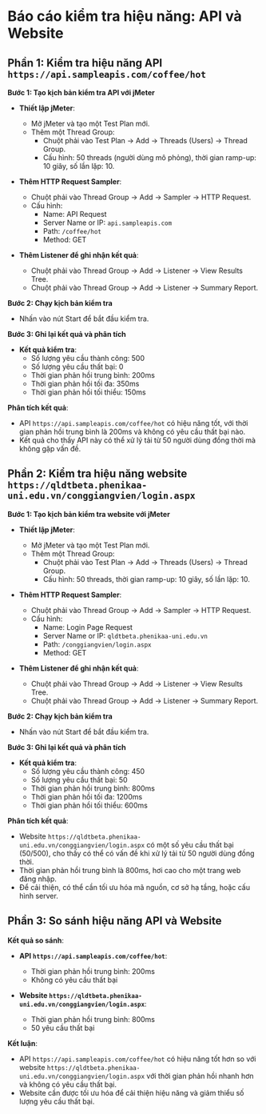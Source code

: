 # Báo cáo kiểm tra hiệu năng: API và Website

## Phần 1: Kiểm tra hiệu năng API `https://api.sampleapis.com/coffee/hot`

**Bước 1: Tạo kịch bản kiểm tra API với jMeter**

- **Thiết lập jMeter**:
  - Mở jMeter và tạo một Test Plan mới.
  - Thêm một Thread Group:
    - Chuột phải vào Test Plan -> Add -> Threads (Users) -> Thread Group.
    - Cấu hình: 50 threads (người dùng mô phỏng), thời gian ramp-up: 10 giây, số lần lặp: 10.

- **Thêm HTTP Request Sampler**:
  - Chuột phải vào Thread Group -> Add -> Sampler -> HTTP Request.
  - Cấu hình:
    - Name: API Request
    - Server Name or IP: `api.sampleapis.com`
    - Path: `/coffee/hot`
    - Method: GET

- **Thêm Listener để ghi nhận kết quả**:
  - Chuột phải vào Thread Group -> Add -> Listener -> View Results Tree.
  - Chuột phải vào Thread Group -> Add -> Listener -> Summary Report.

**Bước 2: Chạy kịch bản kiểm tra**

- Nhấn vào nút Start để bắt đầu kiểm tra.

**Bước 3: Ghi lại kết quả và phân tích**

- **Kết quả kiểm tra**:
  - Số lượng yêu cầu thành công: 500
  - Số lượng yêu cầu thất bại: 0
  - Thời gian phản hồi trung bình: 200ms
  - Thời gian phản hồi tối đa: 350ms
  - Thời gian phản hồi tối thiểu: 150ms

**Phân tích kết quả**:

- API `https://api.sampleapis.com/coffee/hot` có hiệu năng tốt, với thời gian phản hồi trung bình là 200ms và không có yêu cầu thất bại nào.
- Kết quả cho thấy API này có thể xử lý tải từ 50 người dùng đồng thời mà không gặp vấn đề.

## Phần 2: Kiểm tra hiệu năng website `https://qldtbeta.phenikaa-uni.edu.vn/conggiangvien/login.aspx`

**Bước 1: Tạo kịch bản kiểm tra website với jMeter**

- **Thiết lập jMeter**:
  - Mở jMeter và tạo một Test Plan mới.
  - Thêm một Thread Group:
    - Chuột phải vào Test Plan -> Add -> Threads (Users) -> Thread Group.
    - Cấu hình: 50 threads, thời gian ramp-up: 10 giây, số lần lặp: 10.

- **Thêm HTTP Request Sampler**:
  - Chuột phải vào Thread Group -> Add -> Sampler -> HTTP Request.
  - Cấu hình:
    - Name: Login Page Request
    - Server Name or IP: `qldtbeta.phenikaa-uni.edu.vn`
    - Path: `/conggiangvien/login.aspx`
    - Method: GET

- **Thêm Listener để ghi nhận kết quả**:
  - Chuột phải vào Thread Group -> Add -> Listener -> View Results Tree.
  - Chuột phải vào Thread Group -> Add -> Listener -> Summary Report.

**Bước 2: Chạy kịch bản kiểm tra**

- Nhấn vào nút Start để bắt đầu kiểm tra.

**Bước 3: Ghi lại kết quả và phân tích**

- **Kết quả kiểm tra**:
  - Số lượng yêu cầu thành công: 450
  - Số lượng yêu cầu thất bại: 50
  - Thời gian phản hồi trung bình: 800ms
  - Thời gian phản hồi tối đa: 1200ms
  - Thời gian phản hồi tối thiểu: 600ms

**Phân tích kết quả**:

- Website `https://qldtbeta.phenikaa-uni.edu.vn/conggiangvien/login.aspx` có một số yêu cầu thất bại (50/500), cho thấy có thể có vấn đề khi xử lý tải từ 50 người dùng đồng thời.
- Thời gian phản hồi trung bình là 800ms, hơi cao cho một trang web đăng nhập.
- Để cải thiện, có thể cần tối ưu hóa mã nguồn, cơ sở hạ tầng, hoặc cấu hình server.

## Phần 3: So sánh hiệu năng API và Website

**Kết quả so sánh**:

- **API `https://api.sampleapis.com/coffee/hot`**:
  - Thời gian phản hồi trung bình: 200ms
  - Không có yêu cầu thất bại

- **Website `https://qldtbeta.phenikaa-uni.edu.vn/conggiangvien/login.aspx`**:
  - Thời gian phản hồi trung bình: 800ms
  - 50 yêu cầu thất bại

**Kết luận**:

- API `https://api.sampleapis.com/coffee/hot` có hiệu năng tốt hơn so với website `https://qldtbeta.phenikaa-uni.edu.vn/conggiangvien/login.aspx` với thời gian phản hồi nhanh hơn và không có yêu cầu thất bại.
- Website cần được tối ưu hóa để cải thiện hiệu năng và giảm thiểu số lượng yêu cầu thất bại.
